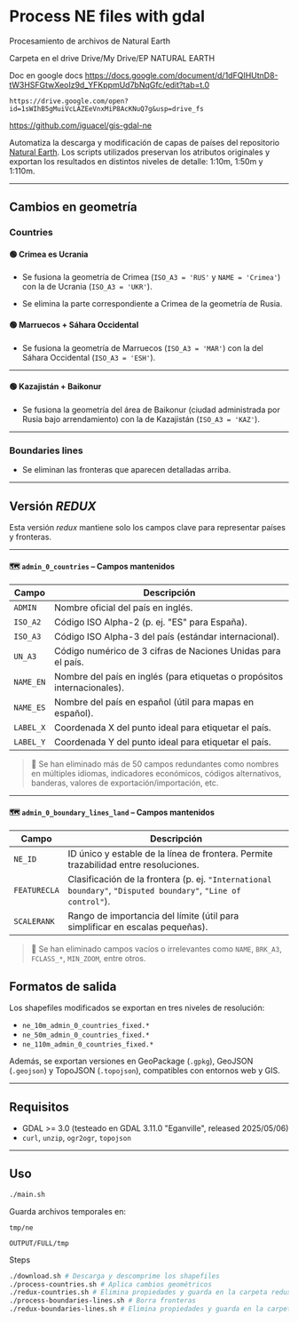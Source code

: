 # Process NE files with gdal

Procesamiento de archivos de Natural Earth

Carpeta en el drive
Drive/My Drive/EP NATURAL EARTH

Doc en google docs
<https://docs.google.com/document/d/1dFQIHUtnD8-tW3HSFGtwXeoIz9d_YFKppmUd7bNqGfc/edit?tab=t.0>

```
https://drive.google.com/open?id=1sWIhB5gMuiVcLAZEeVnxMiP8AcKNuQ7g&usp=drive_fs
```

<https://github.com/iguacel/gis-gdal-ne>

Automatiza la descarga y modificación de capas de países del repositorio [Natural Earth](https://www.naturalearthdata.com/). Los scripts utilizados preservan los atributos originales y exportan los resultados en distintos niveles de detalle: 1:10m, 1:50m y 1:110m.

---

## Cambios en geometría

### Countries

#### 🟢 Crimea es Ucrania

- Se fusiona la geometría de Crimea (`ISO_A3 = 'RUS'` y `NAME = 'Crimea'`) con la de Ucrania (`ISO_A3 = 'UKR'`).

- Se elimina la parte correspondiente a Crimea de la geometría de Rusia.
  
#### 🟢 Marruecos + Sáhara Occidental

- Se fusiona la geometría de Marruecos (`ISO_A3 = 'MAR'`) con la del Sáhara Occidental (`ISO_A3 = 'ESH'`).

---

#### 🟢 Kazajistán + Baikonur

- Se fusiona la geometría del área de Baikonur (ciudad administrada por Rusia bajo arrendamiento) con la de Kazajistán (`ISO_A3 = 'KAZ'`).

---

### Boundaries lines

- Se eliminan las fronteras que aparecen detalladas arriba.

---

## Versión *REDUX*

Esta versión *redux* mantiene solo los campos clave para representar países y fronteras.

---

#### 🗺 `admin_0_countries` – Campos mantenidos

| Campo     | Descripción                                                              |
| --------- | ------------------------------------------------------------------------ |
| `ADMIN`   | Nombre oficial del país en inglés.                                       |
| `ISO_A2`  | Código ISO Alpha-2 (p. ej. "ES" para España).                            |
| `ISO_A3`  | Código ISO Alpha-3 del país (estándar internacional).                    |
| `UN_A3`   | Código numérico de 3 cifras de Naciones Unidas para el país.             |
| `NAME_EN` | Nombre del país en inglés (para etiquetas o propósitos internacionales). |
| `NAME_ES` | Nombre del país en español (útil para mapas en español).                 |
| `LABEL_X` | Coordenada X del punto ideal para etiquetar el país.                     |
| `LABEL_Y` | Coordenada Y del punto ideal para etiquetar el país.                     |

> 🔎 Se han eliminado más de 50 campos redundantes como nombres en múltiples idiomas, indicadores económicos, códigos alternativos, banderas, valores de exportación/importación, etc.

---

#### 🗺 `admin_0_boundary_lines_land` – Campos mantenidos

| Campo        | Descripción                                                                                                   |
| ------------ | ------------------------------------------------------------------------------------------------------------- |
| `NE_ID`      | ID único y estable de la línea de frontera. Permite trazabilidad entre resoluciones.                          |
| `FEATURECLA` | Clasificación de la frontera (p. ej. `"International boundary"`, `"Disputed boundary"`, `"Line of control"`). |
| `SCALERANK`  | Rango de importancia del límite (útil para simplificar en escalas pequeñas).                                  |

> 🔎 Se han eliminado campos vacíos o irrelevantes como `NAME`, `BRK_A3`, `FCLASS_*`, `MIN_ZOOM`, entre otros.

## Formatos de salida

Los shapefiles modificados se exportan en tres niveles de resolución:

- `ne_10m_admin_0_countries_fixed.*`
- `ne_50m_admin_0_countries_fixed.*`
- `ne_110m_admin_0_countries_fixed.*`

Además, se exportan versiones en GeoPackage (`.gpkg`), GeoJSON (`.geojson`) y TopoJSON (`.topojson`), compatibles con entornos web y GIS.

---

## Requisitos

- GDAL >= 3.0 (testeado en GDAL 3.11.0 "Eganville", released 2025/05/06)
- `curl`, `unzip`, `ogr2ogr`, `topojson`

---

## Uso

```bash
./main.sh
```

Guarda archivos temporales en:

```
tmp/ne
```

```
OUTPUT/FULL/tmp
```

Steps

```bash
./download.sh # Descarga y descomprime los shapefiles
./process-countries.sh # Aplica cambios geométricos
./redux-countries.sh # Elimina propiedades y guarda en la carpeta redux
./process-boundaries-lines.sh # Borra fronteras
./redux-boundaries-lines.sh # Elimina propiedades y guarda en la carpeta redux
```
